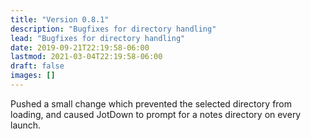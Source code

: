 ```yaml
---
title: "Version 0.8.1"
description: "Bugfixes for directory handling"
lead: "Bugfixes for directory handling"
date: 2019-09-21T22:19:58-06:00
lastmod: 2021-03-04T22:19:58-06:00
draft: false
images: []
---
```


Pushed a small change which prevented the selected directory from loading, and caused JotDown to prompt for a notes directory on every launch.